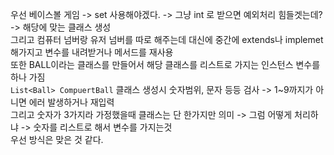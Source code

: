 우선 베이스볼 게임 -> set 사용해야겠다. -> 그냥 int 로 받으면 예외처리 힘들겟는데? -> 해당에 맞는 클래스 생성              
그리고 컴퓨터 넘버랑 유저 넘버를 따로 해주는데 대신에 중간에 extends나 implemet 해가지고 변수를 내려받거나 메서드를 재사용                   
또한 BALL이라는 클래스를 만들어서 해당 클래스를 리스트로 가지는 인스턴스 변수를 하나 가짐   
```List<Ball> CompuertBall```
클래스 생성시 숫자범위, 문자 등등 검사 -> 1~9까지가 아니면 에러 발생하거나 재입력                 
그리고 숫자가 3가지라 가정했을때 클래스는 단 한가지만 의미 -> 그럼 어떻게 처리하냐 -> 숫자를 리스트로 해서 변수를 가지는것           
우선 방식은 맞은 것 같다.  

   

